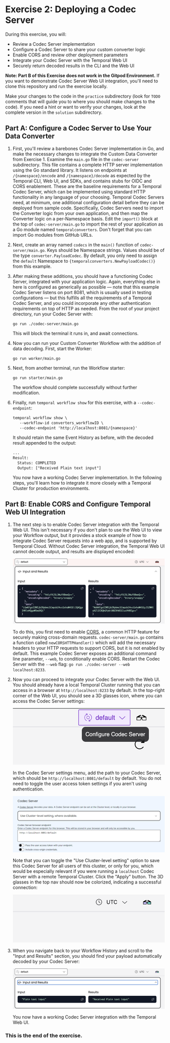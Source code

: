 # Exercise 2: Deploying a Codec Server

During this exercise, you will:

* Review a Codec Server implementation
* Configure a Codec Server to share your custom converter logic
* Enable CORS and review other deployment parameters
* Integrate your Codec Server with the Temporal Web UI
* Securely return decoded results in the CLI and the Web UI

**Note: Part B of this Exercise does not work in the Gitpod Environment.**
If you want to demonstrate Codec Server Web UI integration, you'll need to clone this repository and run the exercise locally.

Make your changes to the code in the `practice` subdirectory (look for 
`TODO` comments that will guide you to where you should make changes to 
the code). If you need a hint or want to verify your changes, look at 
the complete version in the `solution` subdirectory.


## Part A: Configure a Codec Server to Use Your Data Converter

1. First, you'll review a barebones Codec Server implementation in Go, and make
   the necessary changes to integrate the Custom Data Converter from Exercise 1.
   Examine the `main.go` file in the `codec-server` subdirectory. This file
   contains a complete HTTP server implementation using the Go standard library.
   It listens on endpoints at `/{namespace}/encode` and `/{namespace}/decode` as
   expected by the Temporal CLI, Web UI, and SDKs, and contains stubs for OIDC
   and CORS enablement. These are the baseline requirements for a Temporal Codec
   Server, which can be implemented using standard HTTP functionality in any
   language of your choosing. Temporal Codec Servers need, at minimum, one
   additional configuration detail before they can be deployed from sample code.
   Specifically, Codec Servers need to import the Converter logic from your own
   application, and then map the Converter logic on a per-Namespace basis. Edit
   the `import()` block at the top of `codec-server/main.go` to import the rest
   of your application as a Go module named `temporalconverters`. Don't forget
   that you can import Go modules from GitHub URLs.
2. Next, create an array named `codecs` in the `main()` function of
   `codec-server/main.go`. Keys should be Namespace strings. Values should be of
   the type `converter.PayloadCodec`. By default, you only need to assign the
   `default` Namespace to `{temporalconverters.NewPayloadCodec()}` from this
   example.
3. After making these additions, you should have a functioning Codec Server,
   integrated with your application logic. Again, everything else in here is
   configured as generically as possible — note that this example Codec Server
   listens on port 8081, which is usually used in testing configurations — but
   this fulfills all the requirements of a Temporal Codec Server, and you could
   incorporate any other authentication requirements on top of HTTP as needed.
   From the root of your project directory, run your Codec Server with:
   
   ```shell
   go run ./codec-server/main.go
   ```
   
   This will block the terminal it runs in, and await connections.
4. Now you can run your Custom Converter Workflow with the addition of data
   decoding. First, start the Worker:

   ```shell
   go run worker/main.go
   ```

5. Next, from another terminal, run the Workflow starter:

   ```shell
   go run starter/main.go
   ```

   The workflow should complete successfully without further modification.
6. Finally, run `temporal workflow show` for this exercise, with a
   `--codec-endpoint`:
   
   ```
   temporal workflow show \
      --workflow-id converters_workflowID \
      --codec-endpoint 'http://localhost:8081/{namespace}'
   ```

   It should retain the same Event History as before, with the decoded result
   appended to the output:

   ```
   ...
   Result:
     Status: COMPLETED
     Output: ["Received Plain text input"]
   ```

   You now have a working Codec Server implementation. In the following steps,
   you'll learn how to integrate it more closely with a Temporal Cluster for
   production environments.


## Part B: Enable CORS and Configure Temporal Web UI Integration

1. The next step is to enable Codec Server integration with the Temporal Web UI.
   This isn't necessary if you don't plan to use the Web UI to view your
   Workflow output, but it provides a stock example of how to integrate Codec
   Server requests into a web app, and is supported by Temporal Cloud. Without
   Codec Server integration, the Temporal Web UI cannot decode output, and
   results are displayed encoded:

   ![Encoded Workflow Output in Web UI](images/encoded-output.png)

   To do this, you first need to enable
   [CORS](https://en.wikipedia.org/wiki/Cross-origin_resource_sharing), a common
   HTTP feature for securely making cross-domain requests.
   `codec-server/main.go` contains a function called `newCORSHTTPHandler()`
   which will add the necessary headers to your HTTP requests to support CORS,
   but it is not enabled by default. This example Codec Server exposes an
   additional command line parameter, `--web`, to conditionally enable CORS.
   Restart the Codec Server with the `--web` flag: `go run ./codec-server --web
   localhost:8233`.
2. Now you can proceed to integrate your Codec Server with the Web UI. You
   should already have a local Temporal Cluster running that you can access in a
   browser at `http://localhost:8233` by default. In the top-right corner of the
   Web UI, you should see a 3D glasses icon, where you can access the Codec
   Server settings:

   ![Codec Server settings icon](images/configure-codec-server-button.png)

   In the Codec Server settings menu, add the path to your Codec Server, which
   should be `http://localhost:8081/default` by default. You do not need to
   toggle the user access token settings if you aren't using authentication.

   ![Codec Server settings](images/codec-server-settings.png)

   Note that you can toggle the "Use Cluster-level setting" option to save this
   Codec Server for all users of this cluster, or only for you, which would be
   especially relevant if you were running a `localhost` Codec Server with a
   remote Temporal Cluster. Click the "Apply" button. The 3D glasses in the
   top nav should now be colorized, indicating a successful connection:

   ![Codec Server enabled](images/codec-server-enabled.png)

3. When you navigate back to your Workflow History and scroll to the "Input
   and Results" section, you should find your payload automatically decoded by
   your Codec Server:

   ![Decoded Workflow Output in Web UI](images/decoded-output.png)

   You now have a working Codec Server integration with the Temporal Web UI.


### This is the end of the exercise.

